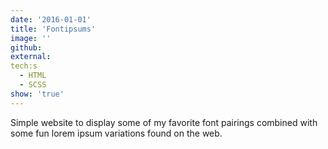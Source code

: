 ```yaml
---
date: '2016-01-01'
title: 'Fontipsums'
image: ''
github: 
external: 
tech:s
  - HTML
  - SCSS
show: 'true'
---
```


Simple website to display some of my favorite font pairings combined with some fun lorem ipsum variations found on the web.
